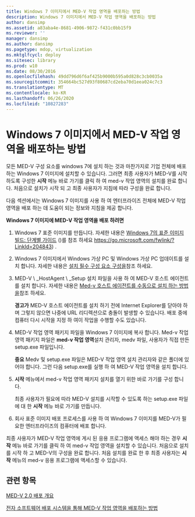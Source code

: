 ```yaml
---
title: Windows 7 이미지에서 MED-V 작업 영역을 배포하는 방법
description: Windows 7 이미지에서 MED-V 작업 영역을 배포하는 방법
author: dansimp
ms.assetid: a83aba4e-8681-4906-9872-f431c0bb15f9
ms.reviewer: ''
manager: dansimp
ms.author: dansimp
ms.pagetype: mdop, virtualization
ms.mktglfcycl: deploy
ms.sitesec: library
ms.prod: w10
ms.date: 08/30/2016
ms.openlocfilehash: 49dd796d6f6af425b9000b595a0d828c3cb0035a
ms.sourcegitcommit: 354664bc527d93f80687cd2eba70d1eea024c7c3
ms.translationtype: MT
ms.contentlocale: ko-KR
ms.lasthandoff: 06/26/2020
ms.locfileid: "10827283"
---
```

# Windows 7 이미지에서 MED-V 작업 영역을 배포하는 방법


모든 MED-V 구성 요소를 windows 7에 설치 하는 것과 마찬가지로 기업 전체에 배포 하는 Windows 7 이미지에 설치할 수 있습니다. 그러면 최종 사용자가 MED-V를 시작 하도록 구성한 **시작** 메뉴 바로 가기를 클릭 하 여 med-v 작업 영역의 설치를 완료 합니다. 처음으로 설치가 시작 되 고 최종 사용자가 지침에 따라 구성을 완료 합니다.

다음 섹션에서는 Windows 7 이미지를 사용 하 여 엔터프라이즈 전체에 MED-V 작업 영역을 배포 하는 데 도움이 되는 정보와 지침을 제공 합니다.

**Windows 7 이미지에 MED-V 작업 영역을 배포 하려면**

1.  Windows 7 표준 이미지를 만듭니다. 자세한 내용은 [Windows 7의 표준 이미지 빌드: 단계별 가이드](https://go.microsoft.com/fwlink/?LinkId=204843) ()를 참조 하세요 https://go.microsoft.com/fwlink/?LinkId=204843) .

2.  Windows 7 이미지에서 Windows 가상 PC 및 Windows 가상 PC 업데이트를 설치 합니다. 자세한 내용은 [설치 필수 구성 요소 구성을](configure-installation-prerequisites.md)참조 하세요.

3.  MED-V \ _HostAgent \ _Setup 설치 파일을 사용 하 여 MED-V 호스트 에이전트를 설치 합니다. 자세한 내용은 [Med-v 호스트 에이전트를 수동으로 설치 하는 방법을](how-to-manually-install-the-med-v-host-agent.md)참조 하세요.

    **경고가**  MED-V 호스트 에이전트를 설치 하기 전에 Internet Explorer를 닫아야 하며 그렇지 않으면 나중에 URL 리디렉션으로 충돌이 발생할 수 있습니다. 배포 중에 컴퓨터 다시 시작을 지정 하 여이 작업을 수행할 수도 있습니다.

     

4.  MED-V 작업 영역 패키지 파일을 Windows 7 이미지에 복사 합니다. Med-v 작업 영역 패키지 파일은 **med-v 작업 영역**설치 관리자, medv 파일, 사용자가 직접 만든 setup.exe 파일입니다.

    **중요**  Medv 및 setup.exe 파일은 MED-V 작업 영역 설치 관리자와 같은 폴더에 있어야 합니다. 그런 다음 setup.exe를 실행 하 여 MED-V 작업 영역을 설치 합니다.

     

5.  **시작** 메뉴에서 med-v 작업 영역 패키지 설치를 열기 위한 바로 가기를 구성 합니다.

    최종 사용자가 필요에 따라 MED-V 설치를 시작할 수 있도록 하는 setup.exe 파일에 대 한 **시작** 메뉴 바로 가기를 만듭니다.

6.  회사 표준 이미지 배포 프로세스를 사용 하 여 Windows 7 이미지를 MED-V가 필요한 엔터프라이즈의 컴퓨터에 배포 합니다.

최종 사용자가 MED-V 작업 영역에 게시 된 응용 프로그램에 액세스 해야 하는 경우 **시작** 메뉴 바로 가기를 클릭 하 여 med-v 작업 영역을 설치할 수 있습니다. 처음으로 설치를 시작 하 고 MED-V의 구성을 완료 합니다. 처음 설치를 완료 한 후 최종 사용자는 **시작** 메뉴의 med-v 응용 프로그램에 액세스할 수 있습니다.

## 관련 항목


[MED-V 2.0 배포 개요](med-v-20-deployment-overview.md)

[전자 소프트웨어 배포 시스템을 통해 MED-V 작업 영역을 배포하는 방법](how-to-deploy-a-med-v-workspace-through-an-electronic-software-distribution-system.md)

 

 





